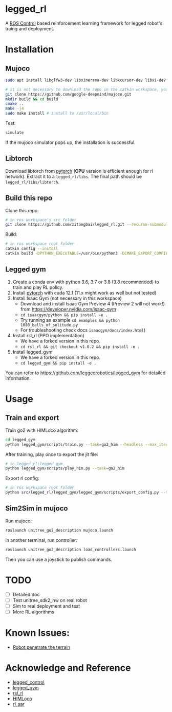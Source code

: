 # legged_rl

A [ROS Control](https://wiki.ros.org/ros_control) based reinforcement learning framework for legged robot's traing and deployment. 

# Installation

## Mujoco

```bash
sudo apt install libglfw3-dev libxinerama-dev libxcursor-dev libxi-dev
```
```bash
# it is not necessary to download the repo in the catkin workspace, you can download, build and install it anywhere you like.
git clone https://github.com/google-deepmind/mujoco.git
mkdir build && cd build
cmake ..
make -j4
sudo make install # install to /usr/local/bin
```
Test:
```bash
simulate
```
If the mujoco simulator pops up, the installation is successful.

## Libtorch

Download libtorch from [pytorch](https://pytorch.org/) (**CPU** version is efficient enough for rl network). Extract it to a `legged_rl/libs`. The final path should be `legged_rl/libs/libtorch`.

<!-- Possible issues:

- Libtorch cannot find CUDA: 
  - Make sure you have CUDA installed. If not, you may refer to: https://docs.nvidia.com/cuda/cuda-installation-guide-linux/index.html#ubuntu
  - Make sure you have set the environment variable `CUDA_HOME` to the path of your CUDA installation. You can add the following line to your `.bashrc` file:
    ```bash
    export CUDA_HOME=/usr/local/cuda
    export CUDACXX=/usr/local/cuda/bin/nvcc
    ``` -->

## Build this repo

Clone this repo:
```bash
# in ros workspace's src folder
git clone https://github.com/zitongbai/legged_rl.git --recurse-submodules
```

Build:
```bash
# in ros workspace root folder
catkin config --install
catkin build -DPYTHON_EXECUTABLE=/usr/bin/python3 -DCMAKE_EXPORT_COMPILE_COMMANDS=1
```

## Legged gym

1. Create a conda env with python 3.6, 3.7 or 3.8 (3.8 recommended) to train and play RL policy.
2. Install [pytorch](https://pytorch.org/) with cuda 12.1 (11.x might work as well but not tested)
3. Install Isaac Gym (not necessary in this workspace)
   - Download and install Isaac Gym Preview 4 (Preview 2 will not work!) from https://developer.nvidia.com/isaac-gym
   - `cd isaacgym/python && pip install -e .`
   - Try running an example `cd examples && python 1080_balls_of_solitude.py`
   - For troubleshooting check docs `isaacgym/docs/index.html`)
4. Install rsl_rl (PPO implementation)
   - We have a forked version in this repo.
   - `cd rsl_rl && git checkout v1.0.2 && pip install -e .` 
5. Install legged_gym
    - We have a forked version in this repo.
   - `cd legged_gym && pip install -e .`

You can refer to https://github.com/leggedrobotics/legged_gym for detailed information. 

# Usage

## Train and export
Train go2 with HIMLoco algorithm: 
```bash
cd legged_gym
python legged_gym/scripts/train.py --task=go2_him --headless --max_iterations=1000
```

After training, play once to export the jit file:
```bash
# in legged_rl\legged_gym
python legged_gym/scripts/play_him.py --task=go2_him
```

Export rl config: 
```bash
# in ros workspace root folder
python src/legged_rl/legged_gym/legged_gym/scripts/export_config.py --target_dir=src/legged_rl/legged_robot_example/unitree_go2_description/config --task=go2_him
```

## Sim2Sim in mujoco

Run mujoco:

```bash
roslaunch unitree_go2_description mujoco.launch
```

in another terminal, run controller:

```bash
roslaunch unitree_go2_description load_controllers.launch
```

Then you can use a joystick to publish commands.

# TODO

- [ ] Detailed doc
- [ ] Test unitree_sdk2_hw on real robot
- [ ] Sim to real deployment and test
- [ ] More RL algorithms

# Known Issues:

- [Robot penetrate the terrain](https://github.com/unitreerobotics/unitree_mujoco/issues/34#issue-2754752899)

# Acknowledge and Reference

- [legged_control](https://github.com/qiayuanl/legged_control)
- [legged_gym](https://github.com/leggedrobotics/legged_gym)
- [rsl_rl](https://github.com/leggedrobotics/rsl_rl)
- [HIMLoco](https://github.com/OpenRobotLab/HIMLoco)
- [rl_sar](https://github.com/fan-ziqi/rl_sar)

